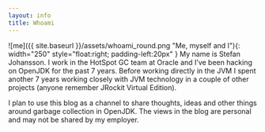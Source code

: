 ```yaml
---
layout: info
title: Whoami
---
```

![me]({{ site.baseurl }}/assets/whoami_round.png "Me, myself and I"){: width="250" style="float:right; padding-left:20px" }
My name is Stefan Johansson. I work in the HotSpot GC team at Oracle and I’ve been hacking on OpenJDK for the past 7 years. Before working directly in the JVM I spent another 7 years working closely with JVM technology in a couple of other projects (anyone remember JRockit Virtual Edition). 

I plan to use this blog as a channel to share thoughts, ideas and other things around garbage collection in OpenJDK. The views in the blog are personal and may not be shared by my employer.


